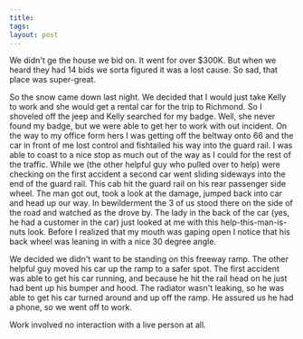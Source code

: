 ```yaml
---
title:
tags:
layout: post
---
```

We didn't ge the house we bid on.  It went for over $300K.  But when we heard they had 14 bids we sorta figured it was a lost cause.  So sad, that place was super-great.

So the snow came down last night.  We decided that I would just take Kelly to work and she would get a rental car for the trip to Richmond.  So I shoveled off the jeep and Kelly searched for my badge.  Well, she never found my badge, but we were able to get her to work with out incident.  On the way to my office form hers I was getting off the beltway onto 66 and the car in front of me lost control and fishtailed his way into the guard rail.  I was able to coast to a nice stop as much out of the way as I could for the rest of the traffic.  While we (the other helpful guy who pulled over to help) were checking on the first accident a second car went sliding sideways into the end of the guard rail.  This cab hit the guard rail on his rear passenger side wheel.  The man got out, took a look at the damage, jumped back into car and head up our way.  In bewilderment the 3 of us stood there on the side of the road and watched as the drove by.  The lady in the back of the car (yes, he had a customer in the car) just looked at me with this help-this-man-is-nuts look.  Before I realized that my mouth was gaping open I notice that his back wheel was leaning in with a nice 30 degree angle.

We decided we didn't want to be standing on this freeway ramp.  The other helpful guy moved his car up the ramp to a safer spot.  The first accident was able to get his car running, and because he hit the rail head on he just had bent up his bumper and hood.  The radiator wasn't leaking, so he was able to get his car turned around and up off the ramp.  He assured us he had a phone, so we went off to work.

Work involved no interaction with a live person at all.
